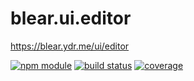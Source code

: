 # blear.ui.editor

<https://blear.ydr.me/ui/editor>

[![npm module][npm-img]][npm-url]
[![build status][travis-img]][travis-url]
[![coverage][coveralls-img]][coveralls-url]

[travis-img]: https://img.shields.io/travis/blearjs/blear.ui.editor/master.svg?style=flat-square
[travis-url]: https://travis-ci.org/blearjs/blear.ui.editor

[npm-img]: https://img.shields.io/npm/v/blear.ui.editor.svg?style=flat-square
[npm-url]: https://www.npmjs.com/package/blear.ui.editor

[coveralls-img]: https://img.shields.io/coveralls/blearjs/blear.ui.editor/master.svg?style=flat-square
[coveralls-url]: https://coveralls.io/github/blearjs/blear.ui.editor?branch=master

